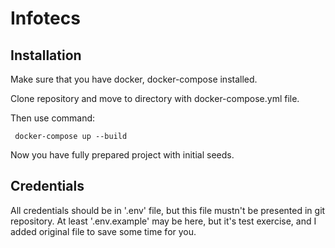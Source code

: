 # Infotecs

## Installation

Make sure that you have docker, docker-compose installed.

Clone repository and move to directory with docker-compose.yml file.

Then use command:
<pre><code> docker-compose up --build
</code></pre>

Now you have fully prepared project with initial seeds.

## Credentials
All credentials should be in '.env' file, but this file mustn't be presented in git repository.
At least '.env.example' may be here, but it's test exercise, and I added original file to save some time for you.
